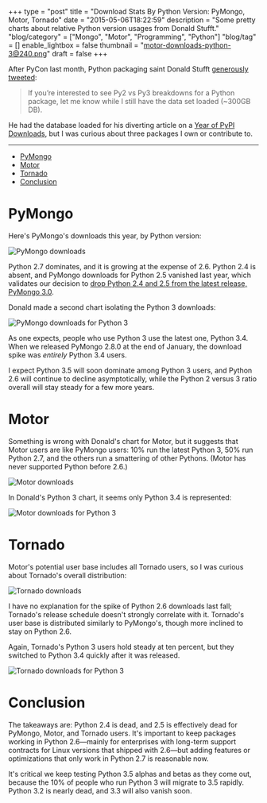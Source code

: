 +++
type = "post"
title = "Download Stats By Python Version: PyMongo, Motor, Tornado"
date = "2015-05-06T18:22:59"
description = "Some pretty charts about relative Python version usages from Donald Stufft."
"blog/category" = ["Mongo", "Motor", "Programming", "Python"]
"blog/tag" = []
enable_lightbox = false
thumbnail = "motor-downloads-python-3@240.png"
draft = false
+++

<p>After PyCon last month, Python packaging saint Donald Stufft <a href="https://twitter.com/dstufft/status/589596259071221762">generously tweeted</a>:</p>
<blockquote>
<p>If you&rsquo;re interested to see Py2 vs Py3 breakdowns for a Python package, let me know while I still have the data set loaded (~300GB DB).</p>
</blockquote>
<p>He had the database loaded for his diverting article on a <a href="https://caremad.io/2015/04/a-year-of-pypi-downloads/">Year of PyPI Downloads</a>, but I was curious about three packages I own or contribute to.</p>
<hr />
<div class="toc">
<ul>
<li><a href="#pymongo">PyMongo</a></li>
<li><a href="#motor">Motor</a></li>
<li><a href="#tornado">Tornado</a></li>
<li><a href="#conclusion">Conclusion</a></li>
</ul>
</div>
<h1 id="pymongo">PyMongo</h1>
<p>Here's PyMongo's downloads this year, by Python version:</p>
<p><img style="display:block; margin-left:auto; margin-right:auto;" src="pymongo-downloads.png" alt="PyMongo downloads" title="PyMongo downloads" /></p>
<p>Python 2.7 dominates, and it is growing at the expense of 2.6. Python 2.4 is absent, and PyMongo downloads for Python 2.5 vanished last year, which validates our decision to <a href="http://api.mongodb.org/python/current/changelog.html">drop Python 2.4 and 2.5 from the latest release, PyMongo 3.0</a>.</p>
<p>Donald made a second chart isolating the Python 3 downloads:</p>
<p><img style="display:block; margin-left:auto; margin-right:auto;" src="pymongo-downloads-python-3.png" alt="PyMongo downloads for Python 3" title="PyMongo downloads for Python 3" /></p>
<p>As one expects, people who use Python 3 use the latest one, Python 3.4. When we released PyMongo 2.8.0 at the end of January, the download spike was <em>entirely</em> Python 3.4 users.</p>
<p>I expect Python 3.5 will soon dominate among Python 3 users, and Python 2.6 will continue to decline asymptotically, while the Python 2 versus 3 ratio overall will stay steady for a few more years.</p>
<h1 id="motor">Motor</h1>
<p>Something is wrong with Donald's chart for Motor, but it suggests that Motor users are like PyMongo users: 10% run the latest Python 3, 50% run Python 2.7, and the others run a smattering of other Pythons. (Motor has never supported Python before 2.6.)</p>
<p><img style="display:block; margin-left:auto; margin-right:auto;" src="motor-downloads.png" alt="Motor downloads" title="Motor downloads" /></p>
<p>In Donald's Python 3 chart, it seems only Python 3.4 is represented:</p>
<p><img style="display:block; margin-left:auto; margin-right:auto;" src="motor-downloads-python-3.png" alt="Motor downloads for Python 3" title="Motor downloads for Python 3" /></p>
<h1 id="tornado">Tornado</h1>
<p>Motor's potential user base includes all Tornado users, so I was curious about Tornado's overall distribution:</p>
<p><img style="display:block; margin-left:auto; margin-right:auto;" src="tornado-downloads.png" alt="Tornado downloads" title="Tornado downloads" /></p>
<p>I have no explanation for the spike of Python 2.6 downloads last fall; Tornado's release schedule doesn't strongly correlate with it. Tornado's user base is distributed similarly to PyMongo's, though more inclined to stay on Python 2.6.</p>
<p>Again, Tornado's Python 3 users hold steady at ten percent, but they switched to Python 3.4 quickly after it was released.</p>
<p><img style="display:block; margin-left:auto; margin-right:auto;" src="tornado-downloads-python-3.png" alt="Tornado downloads for Python 3" title="Tornado downloads for Python 3" /></p>
<h1 id="conclusion">Conclusion</h1>
<p>The takeaways are: Python 2.4 is dead, and 2.5 is effectively dead for PyMongo, Motor, and Tornado users. It's important to keep packages working in Python 2.6&mdash;mainly for enterprises with long-term support contracts for Linux versions that shipped with 2.6&mdash;but adding features or optimizations that only work in Python 2.7 is reasonable now.</p>
<p>It's critical we keep testing Python 3.5 alphas and betas as they come out, because the 10% of people who run Python 3 will migrate to 3.5 rapidly. Python 3.2 is nearly dead, and 3.3 will also vanish soon.</p>
    